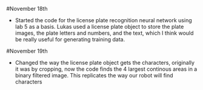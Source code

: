 #November 18th

- Started the code for the license plate recognition neural network using lab 5 as a basis. Lukas used a license plate object to store the plate images, the plate letters and numbers, 
  and the text, which I think would be really useful for generating training data.

#November 19th

- Changed the way the license plate object gets the characters, originally it was by cropping, now the code finds the 4 largest continous areas in a binary filtered image. This
  replicates the way our robot will find characters
